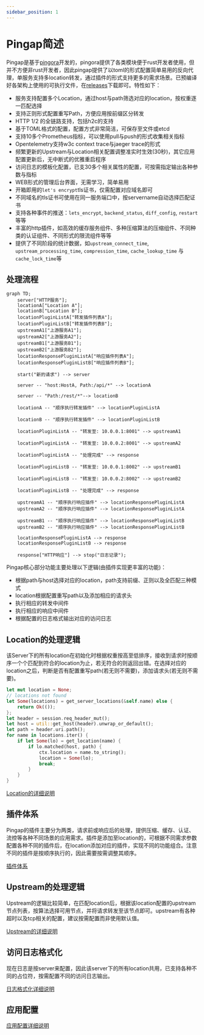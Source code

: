 ```yaml
---
sidebar_position: 1
---
```


# Pingap简述


Pingap是基于[pingora](https://github.com/cloudflare/pingora)开发的，pingora提供了各类模块便于rust开发者使用，但并不方便非rust开发者，因此pingap提供了以toml的形式配置简单易用的反向代理，单服务支持多location转发，通过插件的形式支持更多的需求场景。已预编译好各架构上使用的可执行文件，在[releases](https://github.com/vicanso/pingap/releases)下载即可。特性如下：

- 服务支持配置多个Location，通过host与path筛选对应的location，按权重逐一匹配选择
- 支持正则形式配置重写Path，方便应用按前缀区分转发
- HTTP 1/2 的全链路支持，包括h2c的支持
- 基于TOML格式的配置，配置方式非常简洁，可保存至文件或etcd
- 支持10多个Prometheus指标，可以使用pull与push的形式收集相关指标
- Opentelemetry支持w3c context trace与jaeger trace的形式
- 频繁更新的Upstream与Location相关配置调整准实时生效(30秒)，其它应用配置更新后，无中断式的优雅重启程序
- 访问日志的模板化配置，已支30多个相关属性的配置，可按需指定输出各种参数与指标
- WEB形式的管理后台界面，无需学习，简单易用
- 开箱即用的`let's encrypt`tls证书，仅需配置对应域名即可
- 不同域名的tls证书可使用在同一服务端口中，按servername自动选择匹配证书
- 支持各种事件的推送：`lets_encrypt`, `backend_status`, `diff_config`, `restart`等等
- 丰富的http插件，如高效的缓存服务组件、多种压缩算法的压缩组件、不同种类的认证组件、不同形式的限流组件等等
- 提供了不同阶段的统计数据，如`upstream_connect_time`, `upstream_processing_time`, `compression_time`, `cache_lookup_time` 与 `cache_lock_time`等


## 处理流程

```mermaid
graph TD;
    server["HTTP服务"];
    locationA["Location A"];
    locationB["Location B"];
    locationPluginListA["转发插件列表A"];
    locationPluginListB["转发插件列表B"];
    upstreamA1["上游服务A1"];
    upstreamA2["上游服务A2"];
    upstreamB1["上游服务B1"];
    upstreamB2["上游服务B2"];
    locationResponsePluginListA["响应插件列表A"];
    locationResponsePluginListB["响应插件列表B"];

    start("新的请求") --> server

    server -- "host:HostA, Path:/api/*" --> locationA

    server -- "Path:/rest/*"--> locationB

    locationA -- "顺序执行转发插件" --> locationPluginListA

    locationB -- "顺序执行转发插件" --> locationPluginListB

    locationPluginListA -- "转发至: 10.0.0.1:8001" --> upstreamA1

    locationPluginListA -- "转发至: 10.0.0.2:8001" --> upstreamA2

    locationPluginListA -- "处理完成" --> response

    locationPluginListB -- "转发至: 10.0.0.1:8002" --> upstreamB1

    locationPluginListB -- "转发至: 10.0.0.2:8002" --> upstreamB2

    locationPluginListB -- "处理完成" --> response

    upstreamA1 -- "顺序执行响应插件" --> locationResponsePluginListA
    upstreamA2 -- "顺序执行响应插件" --> locationResponsePluginListA

    upstreamB1 -- "顺序执行响应插件" --> locationResponsePluginListB
    upstreamB2 -- "顺序执行响应插件" --> locationResponsePluginListB

    locationResponsePluginListA --> response
    locationResponsePluginListB --> response

    response["HTTP响应"] --> stop("日志记录");
```


Pingap核心部分功能主要处理以下逻辑(由插件实现更丰富的功能)：

- 根据path与host选择对应的location，path支持前缀、正则以及全匹配三种模式
- location根据配置重写path以及添加相应的请求头
- 执行相应的转发中间件
- 执行相应的响应中间件
- 根据配置的日志格式输出对应的访问日志


## Location的处理逻辑

该Server下的所有location在初始化时根据权重按高至低排序，接收到请求时按顺序一个个匹配到符合的location为止，若无符合的则返回出错。在选择对应的location之后，判断是否有配置重写path(若无则不需要)，添加请求头(若无则不需要)。

```rust
let mut location = None;
// locations not found
let Some(locations) = get_server_locations(&self.name) else {
    return Ok(());
};
let header = session.req_header_mut();
let host = util::get_host(header).unwrap_or_default();
let path = header.uri.path();
for name in locations.iter() {
    if let Some(lo) = get_location(name) {
        if lo.matched(host, path) {
            ctx.location = name.to_string();
            location = Some(lo);
            break;
        }
    }
}
```

[Location的详细说明](/pingap-zh/docs/location)

## 插件体系

Pingap的插件主要分为两类，请求前或响应后的处理，提供压缩、缓存、认证、流控等各种不同场景的应用需求。插件是添加至location的，可根据不同需求参数配置各种不同的插件后，在location添加对应的插件，实现不同的功能组合。注意不同的插件是按顺序执行的，因此需要按需调整其顺序。

[插件体系](/pingap-zh/docs/plugin)

## Upstream的处理逻辑

Upstream的逻辑比较简单，在匹配location后，根据该location配置的upstream节点列表，按算法选择可用节点，并将请求转发至该节点即可。upstream有各种超时以及tcp相关的配置，建议按需配置而非使用默认值。

[Upstream的详细说明](/pingap-zh/docs/upstream)

## 访问日志格式化

现在日志是按server来配置，因此该server下的所有location共用，已支持各种不同的占位符，按需配置不同的访问日志输出。

[日志格式化详细说明](/pingap-zh/docs/log)

## 应用配置

[应用配置详细说明](/pingap-zh/docs/config)
